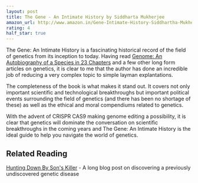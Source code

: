 ```yaml
---
layout: post
title: The Gene - An Intimate History by Siddharta Mukherjee
amazon_url: http://www.amazon.in/Gene-Intimate-History-Siddhartha-Mukherjee/dp/0670087149/ref=sr_1_1?ie=UTF8&qid=1485178701&sr=8-1&keywords=the+gene+an+intimate+history
rating: 4
half_star: true
---
```


The Gene: An Intimate History is a fascinating historical record of the
field of genetics from its inception to today. Having read [Genome: An
Autobiography of a Species in 23 Chapters](http://www.amazon.in/Genome-Autobiography-Species-23-Chapters/dp/0060894083) and a few other long form articles on
genetics, it is clear to me that the author has done an incredible job of
reducing a very complex topic to simple layman explantations.

The completeness of the book is what makes it stand out. It covers not only
important scientific and technological breakthroughs but important political
events surrounding the field of genetics (and there has been no shortage of these)
as well as the ethical and moral compendiums related to genetics.

With the advent of CRISPR CAS9 making genome editing a possibility, it is clear
that genetics will dominate the conversation on scientific breakthroughs in the
coming years and The Gene: An Intimate History is the ideal guide to help you
navigate the world of genetics.

Related Reading
---
[Hunting Down By Son's Killer](http://matt.might.net/articles/my-sons-killer/) -
A long blog post on discovering a previously undiscovered genetic disease
